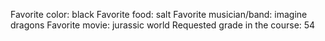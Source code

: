Favorite color: black
Favorite food: salt
Favorite musician/band: imagine dragons
Favorite movie: jurassic world
Requested grade in the course: 54
